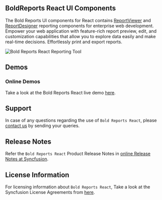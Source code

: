 ## BoldReports React UI Components

The Bold Reports UI components for React contains [ReportViewer](https://www.boldreports.com/embedded-reporting/react-report-viewer) and [ReportDesigner](https://www.boldreports.com/embedded-reporting/react-report-designer) reporting components for enterprise web development. Empower your web application with feature-rich report preview, edit, and customization capabilities that allow you to explore data easily and make real-time decisions. Effortlessly print and export reports.

![Bold Reports React Reporting Tool](https://demos.boldreports.com/Images/report-platform.gif)

## Demos

### Online Demos

Take a look at the Bold Reports React live demo [here](https://demos.boldreports.com/home/).

## Support

In case of any questions regarding the use of `Bold Reports React`, please [contact us](mailto:support@boldreports.com) by sending your queries.

## Release Notes

Refer the `Bold Reports React` Product Release Notes in [online Release Notes at Syncfusion](https://www.boldreports.com/release-history/).

## License Information

For licensing information about `Bold Reports React`, Take a look at the Syncfusion License Agreements from [here](https://www.boldreports.com/terms-of-use).